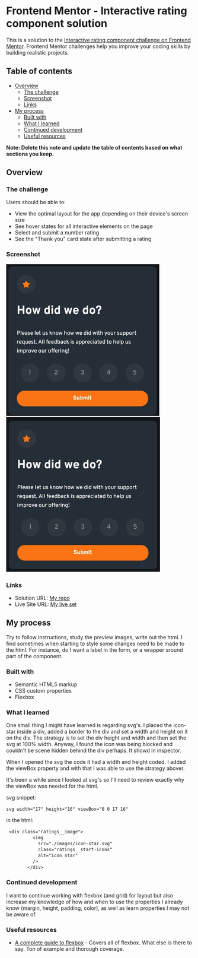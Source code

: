 # Frontend Mentor - Interactive rating component solution

This is a solution to the [Interactive rating component challenge on Frontend Mentor](https://www.frontendmentor.io/challenges/interactive-rating-component-koxpeBUmI). Frontend Mentor challenges help you improve your coding skills by building realistic projects.

## Table of contents

- [Overview](#overview)
  - [The challenge](#the-challenge)
  - [Screenshot](#screenshot)
  - [Links](#links)
- [My process](#my-process)
  - [Built with](#built-with)
  - [What I learned](#what-i-learned)
  - [Continued development](#continued-development)
  - [Useful resources](#useful-resources)

**Note: Delete this note and update the table of contents based on what sections you keep.**

## Overview

### The challenge

Users should be able to:

- View the optimal layout for the app depending on their device's screen size
- See hover states for all interactive elements on the page
- Select and submit a number rating
- See the "Thank you" card state after submitting a rating

### Screenshot

![desktop-view](./images/desktop-view.jpg)
![mobile-view](./images/mobile-view.jpg)

### Links

- Solution URL: [My repo](https://github.com/stuartambient/interactive-rating-component-main)
- Live Site URL: [My live set](https://stuartambient.github.io/interactive-rating-component-main/)

## My process

Try to follow instructions, study the preview images, write out the html. I find sometimes when starting to style some changes need to be made to the html. For instance, do I want a label in the form, or a wrapper around part of the component.

### Built with

- Semantic HTML5 markup
- CSS custom properties
- Flexbox

### What I learned

One small thing I might have learned is regarding svg's. I placed the icon-star inside a div, added a border to the div and set a width and height on it on the div. The strategy is to set the div height and width and then set the svg at 100% width. Anyway, I found the icon was being blocked and couldn't be scene hidden behind the div perhaps. It showd in inspector.

When I opened the svg the code it had a width and height coded. I added the viewBox property and with that I was able to use the strategy abover.

It's been a while since I looked at svg's so I'll need to review exactly why the viewBox was needed for the html.

svg snippet:

```
svg width="17" height="16" viewBox="0 0 17 16"

```

in the html:

```
 <div class="ratings__image">
          <img
            src="./images/icon-star.svg"
            class="ratings__start-icons"
            alt="icon star"
          />
        </div>
```

### Continued development

I want to continue working with flexbox (and grid) for layout but also increase my knowledge of how and when to use the properties I already know (margin, height, padding, color), as well as learn properties I may not be aware of.

### Useful resources

- [A complete guide to flexbox](https://css-tricks.com/snippets/css/a-guide-to-flexbox/) - Covers all of flexbox. What else is there to say. Ton of example and thorough coverage.

```

```
